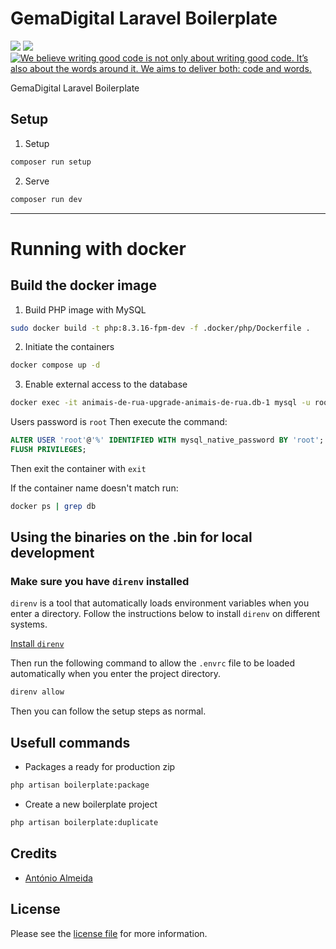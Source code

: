 # GemaDigital Laravel Boilerplate

<a href="https://packagist.org/packages/gemadigital/framework" title="Latest Version on Packagist"><img src="https://img.shields.io/packagist/v/gemadigital/framework.svg?style=flat-square"></a>
<a href="https://packagist.org/packages/gemadigital/framework" title="Total Downloads"><img src="https://img.shields.io/packagist/dt/gemadigital/framework.svg?style=flat-square"></a>
<a href="https://github.com/the-whole-fruit/manifesto"><img src="https://img.shields.io/badge/writing%20standard-the%20whole%20fruit-brightgreen" title="We believe writing good code is not only about writing good code. It’s also about the words around it. We aims to deliver both: code and words."></a>

GemaDigital Laravel Boilerplate

## Setup

1. Setup

```bash
composer run setup
```

2. Serve

```bash
composer run dev
```

---
# Running with docker

## Build the docker image

1) Build PHP image with MySQL
```bash
sudo docker build -t php:8.3.16-fpm-dev -f .docker/php/Dockerfile .
```
2) Initiate the containers
```bash
docker compose up -d
```

3) Enable external access to the database
```bash
docker exec -it animais-de-rua-upgrade-animais-de-rua.db-1 mysql -u root -p
```
Users password is `root`
Then execute the command:
```sql
ALTER USER 'root'@'%' IDENTIFIED WITH mysql_native_password BY 'root';
FLUSH PRIVILEGES;
```
Then exit the container with `exit`

If the container name doesn't match run:
```bash
docker ps | grep db
```

## Using the binaries on the .bin for local development
### Make sure you have `direnv` installed

`direnv` is a tool that automatically loads environment variables when you enter a directory. Follow the instructions below to install `direnv` on different systems.

[Install `direnv`](https://direnv.net/docs/installation.html)

Then run the following command to allow the `.envrc` file to be loaded automatically when you enter the project directory.

```bash
direnv allow
```

Then you can follow the setup steps as normal.

## Usefull commands

-   Packages a ready for production zip

```bash
php artisan boilerplate:package
```

- Create a new boilerplate project
```bash
php artisan boilerplate:duplicate
```

## Credits

- [António Almeida][link-author]

## License

Please see the [license file](license.md) for more information.

[link-author]: https://github.com/promatik
